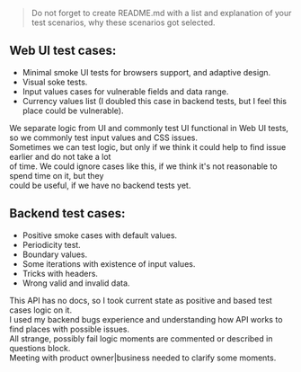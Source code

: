 > Do not forget to create README.md with a list and explanation of your test scenarios,
why these scenarios got selected.  
  
## Web UI test cases:  
- Minimal smoke UI tests for browsers support, and adaptive design.  
- Visual soke tests.  
- Input values cases for vulnerable fields and data range.  
- Currency values list (I doubled this case in backend tests, but I feel this place could be vulnerable).  
  
We separate logic from UI and commonly test UI functional in Web UI tests,  
so we commonly test input values and CSS issues.  
Sometimes we can test logic, but only if we think it could help to find issue earlier and do not take a lot  
of time. We could ignore cases like this, if we think it's not reasonable to spend time on it, but they  
could be useful, if we have no backend tests yet.  
  
## Backend test cases:  
- Positive smoke cases with default values.  
- Periodicity test.  
- Boundary values.  
- Some iterations with existence of input values.  
- Tricks with headers.  
- Wrong valid and invalid data.  
  
This API has no docs, so I took current state as positive and based test cases logic on it.  
I used my backend bugs experience and understanding how API works to find places with possible issues.  
All strange, possibly fail logic moments are commented or described in questions block.  
Meeting with product owner|business needed to clarify some moments.  
  